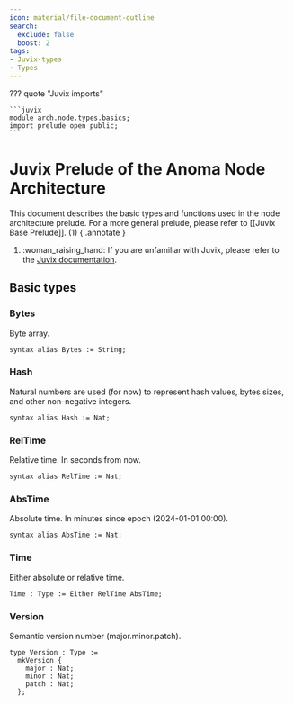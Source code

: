 ```yaml
---
icon: material/file-document-outline
search:
  exclude: false
  boost: 2
tags:
- Juvix-types
- Types
---
```


??? quote "Juvix imports"

    ```juvix
    module arch.node.types.basics;
    import prelude open public;
    ```

# Juvix Prelude of the Anoma Node Architecture

This document describes the basic types and functions used in the node
architecture prelude. For a more general prelude, please refer to
[[Juvix Base Prelude]]. (1)
{ .annotate }

1. :woman_raising_hand: If you are unfamiliar with Juvix,
please refer to the [Juvix documentation](https://docs.juvix.org/latest/tutorials/learn.html).

## Basic types

### Bytes

Byte array.

```juvix
syntax alias Bytes := String;
```

### Hash

Natural numbers are used (for now) to represent hash values, bytes sizes, and other non-negative integers.

```juvix
syntax alias Hash := Nat;
```

### RelTime

Relative time.
In seconds from now.

```juvix
syntax alias RelTime := Nat;
```

### AbsTime

Absolute time.
In minutes since epoch (2024-01-01 00:00).

```juvix
syntax alias AbsTime := Nat;
```

### Time

Either absolute or relative time.

```juvix
Time : Type := Either RelTime AbsTime;
```

### Version

Semantic version number (major.minor.patch).

```juvix
type Version : Type :=
  mkVersion {
    major : Nat;
    minor : Nat;
    patch : Nat;
  };
```
